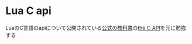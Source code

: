 # Lua C api

LuaのC言語のapiについて公開されている[公式の教科書](https://www.lua.org/pil/contents.html)の[the C API](https://www.lua.org/pil/24.html)を元に勉強する

